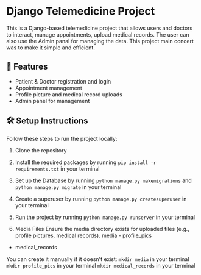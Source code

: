 # Django Telemedicine Project

This is a Django-based telemedicine project that allows users and doctors to interact, manage appointments, upload medical records. The user can also use the Admin panal for managing the data. This project main concert was to make it simple and efficient.

## 🚀 Features

- Patient & Doctor registration and login
- Appointment management
- Profile picture and medical record uploads
- Admin panel for management

## 🛠️ Setup Instructions

Follow these steps to run the project locally:

1. Clone the repository

2. Install the required packages by running `pip install -r requirements.txt` in your terminal

3. Set up the Database by running `python manage.py makemigrations` and `python manage.py migrate` in your terminal

4. Create a superuser by running `python manage.py createsuperuser` in your terminal

5. Run the project by running `python manage.py runserver` in your terminal

6. Media Files
Ensure the media directory exists for uploaded files (e.g., profile pictures, medical records). 
media - profile_pics
- medical_records


You can create it manually if it doesn't exist:
`mkdir media` in your terminal
`mkdir profile_pics` in your terminal
`mkdir medical_records` in your terminal


